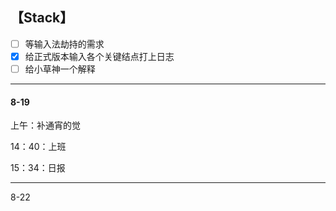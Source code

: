 ## 【Stack】

- [ ] 等输入法劫持的需求
- [x] 给正式版本输入各个关键结点打上日志
- [ ] 给小草神一个解释

---

#### 8-19

上午：补通宵的觉

14：40：上班

15：34：日报

---

8-22

